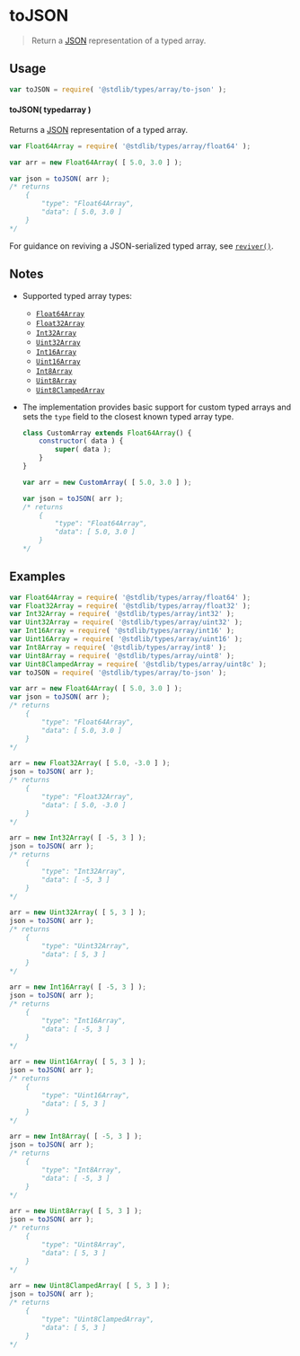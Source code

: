 # toJSON

> Return a [JSON][json] representation of a typed array.


<!-- Section to include introductory text. Make sure to keep an empty line after the intro `section` element and another before the `/section` close. -->

<section class="intro">

</section>

<!-- /.intro -->

<!-- Package usage documentation. -->

<section class="usage">

## Usage

``` javascript
var toJSON = require( '@stdlib/types/array/to-json' );
```

#### toJSON( typedarray )

Returns a [JSON][json] representation of a typed array.

<!-- eslint-disable no-redeclare -->

``` javascript
var Float64Array = require( '@stdlib/types/array/float64' );

var arr = new Float64Array( [ 5.0, 3.0 ] );

var json = toJSON( arr );
/* returns
    {
        "type": "Float64Array",
        "data": [ 5.0, 3.0 ]
    }
*/
```

For guidance on reviving a JSON-serialized typed array, see [`reviver()`][@stdlib/types/array/reviver].

</section>

<!-- /.usage -->

<!-- Package usage notes. Make sure to keep an empty line after the `section` element and another before the `/section` close. -->

<section class="notes">

## Notes

* Supported typed array types:

  - [`Float64Array`][@stdlib/types/array/float64]
  - [`Float32Array`][@stdlib/types/array/float32]
  - [`Int32Array`][@stdlib/types/array/int32]
  - [`Uint32Array`][@stdlib/types/array/uint32]
  - [`Int16Array`][@stdlib/types/array/int16]
  - [`Uint16Array`][@stdlib/types/array/uint16]
  - [`Int8Array`][@stdlib/types/array/int8]
  - [`Uint8Array`][@stdlib/types/array/uint8]
  - [`Uint8ClampedArray`][@stdlib/types/array/uint8c]

* The implementation provides basic support for custom typed arrays and sets the `type` field to the closest known typed array type.

  <!-- eslint-disable no-restricted-syntax, no-useless-constructor, new-cap -->

  ``` javascript
  class CustomArray extends Float64Array() {
      constructor( data ) {
          super( data );
      }
  }

  var arr = new CustomArray( [ 5.0, 3.0 ] );

  var json = toJSON( arr );
  /* returns
      {
          "type": "Float64Array",
          "data": [ 5.0, 3.0 ]
      }
  */
  ```

</section>

<!-- /.notes -->

<!-- Package usage examples. -->

<section class="examples">

## Examples

<!-- eslint-disable no-redeclare -->

``` javascript
var Float64Array = require( '@stdlib/types/array/float64' );
var Float32Array = require( '@stdlib/types/array/float32' );
var Int32Array = require( '@stdlib/types/array/int32' );
var Uint32Array = require( '@stdlib/types/array/uint32' );
var Int16Array = require( '@stdlib/types/array/int16' );
var Uint16Array = require( '@stdlib/types/array/uint16' );
var Int8Array = require( '@stdlib/types/array/int8' );
var Uint8Array = require( '@stdlib/types/array/uint8' );
var Uint8ClampedArray = require( '@stdlib/types/array/uint8c' );
var toJSON = require( '@stdlib/types/array/to-json' );

var arr = new Float64Array( [ 5.0, 3.0 ] );
var json = toJSON( arr );
/* returns
    {
        "type": "Float64Array",
        "data": [ 5.0, 3.0 ]
    }
*/

arr = new Float32Array( [ 5.0, -3.0 ] );
json = toJSON( arr );
/* returns
    {
        "type": "Float32Array",
        "data": [ 5.0, -3.0 ]
    }
*/

arr = new Int32Array( [ -5, 3 ] );
json = toJSON( arr );
/* returns
    {
        "type": "Int32Array",
        "data": [ -5, 3 ]
    }
*/

arr = new Uint32Array( [ 5, 3 ] );
json = toJSON( arr );
/* returns
    {
        "type": "Uint32Array",
        "data": [ 5, 3 ]
    }
*/

arr = new Int16Array( [ -5, 3 ] );
json = toJSON( arr );
/* returns
    {
        "type": "Int16Array",
        "data": [ -5, 3 ]
    }
*/

arr = new Uint16Array( [ 5, 3 ] );
json = toJSON( arr );
/* returns
    {
        "type": "Uint16Array",
        "data": [ 5, 3 ]
    }
*/

arr = new Int8Array( [ -5, 3 ] );
json = toJSON( arr );
/* returns
    {
        "type": "Int8Array",
        "data": [ -5, 3 ]
    }
*/

arr = new Uint8Array( [ 5, 3 ] );
json = toJSON( arr );
/* returns
    {
        "type": "Uint8Array",
        "data": [ 5, 3 ]
    }
*/

arr = new Uint8ClampedArray( [ 5, 3 ] );
json = toJSON( arr );
/* returns
    {
        "type": "Uint8ClampedArray",
        "data": [ 5, 3 ]
    }
*/
```

</section>

<!-- /.examples -->

<!-- Section to include cited references. If references are included, add a horizontal rule *before* the section. Make sure to keep an empty line after the `section` element and another before the `/section` close. -->

<section class="references">

</section>

<!-- /.references -->

<!-- Section for all links. Make sure to keep an empty line after the `section` element and another before the `/section` close. -->

<section class="links">

[json]: http://www.json.org/

[@stdlib/types/array/float64]: https://github.com/stdlib-js/stdlib
[@stdlib/types/array/float32]: https://github.com/stdlib-js/stdlib
[@stdlib/types/array/int32]: https://github.com/stdlib-js/stdlib
[@stdlib/types/array/uint32]: https://github.com/stdlib-js/stdlib
[@stdlib/types/array/int16]: https://github.com/stdlib-js/stdlib
[@stdlib/types/array/uint16]: https://github.com/stdlib-js/stdlib
[@stdlib/types/array/int8]: https://github.com/stdlib-js/stdlib
[@stdlib/types/array/uint8]: https://github.com/stdlib-js/stdlib
[@stdlib/types/array/uint8c]: https://github.com/stdlib-js/stdlib

[@stdlib/types/array/reviver]: https://github.com/stdlib-js/stdlib

</section>

<!-- /.links -->
